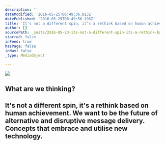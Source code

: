 ```yaml
---
description: ''
dateModified: '2016-05-25T06:49:36.813Z'
datePublished: '2016-05-25T06:49:56.196Z'
title: 'It’s not a different spin, it’s a rethink based on human achievement. We want to be the future of alternative and disruptive message delivery. Concepts that embrace and utilise new technology.'
author: []
sourcePath: _posts/2016-05-23-its-not-a-different-spin-its-a-rethink-based-on-human-ach.md
starred: false
inFeed: true
hasPage: false
inNav: false
_type: MediaObject

---
```

<article style=""><img src="https://s3-us-west-2.amazonaws.com/the-grid-img/p/4704872f2058095a34a0323ea11524c07f60abb8.jpg" /><h1>What are we thinking?</h1></article>

## It's not a different spin, it's a rethink based on human achievement. We want to be the future of alternative and disruptive message delivery. Concepts that embrace and utilise new technology.